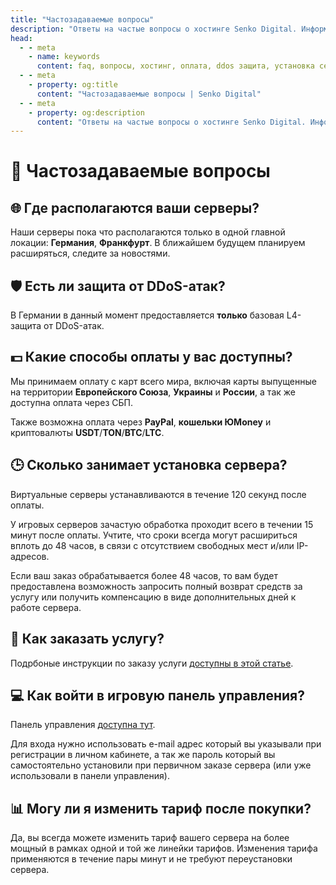 ```yaml
---
title: "Частозадаваемые вопросы"
description: "Ответы на частые вопросы о хостинге Senko Digital. Информация о тарифах, способах оплаты, защите от DDoS-атак и сроках установки серверов."
head:
  - - meta
    - name: keywords
      content: faq, вопросы, хостинг, оплата, ddos защита, установка сервера, техподдержка, игровой хостинг, minecraft сервер, garrys mod сервер
  - - meta
    - property: og:title 
      content: "Частозадаваемые вопросы | Senko Digital"
  - - meta
    - property: og:description
      content: "Ответы на частые вопросы о хостинге Senko Digital. Информация о тарифах, способах оплаты, защите от DDoS-атак и сроках установки серверов."
---
```


# 🤔 Частозадаваемые вопросы

## 🌐 Где располагаются ваши серверы?

Наши серверы пока что располагаются только в одной главной локации: **Германия**, **Франкфурт**. В ближайшем будущем планируем расширяться, следите за новостями.

## 🛡️ Есть ли защита от DDoS-атак?

В Германии в данный момент предоставляется **только** базовая L4-защита от DDoS-атак.

## 💵 Какие способы оплаты у вас доступны?

Мы принимаем оплату с карт всего мира, включая карты выпущенные на территории **Европейского Союза**, **Украины** и **России**, а так же доступна оплата через СБП. 

Также возможна оплата через **PayPal**, **кошельки ЮMoney** и криптовалюты **USDT**/**TON**/**BTC**/**LTC**.

## 🕒 Сколько занимает установка сервера?

Виртуальные серверы устанавливаются в течение 120 секунд после оплаты.

У игровых серверов зачастую обработка проходит всего в течении 15 минут после оплаты.
Учтите, что сроки всегда могут расшириться вплоть до 48 часов, в связи с отсутствием свободных мест и/или IP-адресов.

Если ваш заказ обрабатывается более 48 часов, то вам будет предоставлена возможность запросить полный возврат средств за услугу или получить компенсацию в виде дополнительных дней к работе сервера.

## 🛒 Как заказать услугу?

Подрбоные инструкции по заказу услуги [доступны в этой статье](/ru/personal-area/vps-order).

## 💻 Как войти в игровую панель управления?

Панель управления [доступна тут](https://panel.senko.digital/auth/login).

Для входа нужно использовать e-mail адрес который вы указывали при регистрации в личном кабинете, а так же пароль который вы самостоятельно установили при первичном заказе сервера (или уже использовали в панели управления).

## 📊 Могу ли я изменить тариф после покупки?

Да, вы всегда можете изменить тариф вашего сервера на более мощный в рамках одной и той же линейки тарифов. Изменения тарифа применяются в течение пары минут и не требуют переустановки сервера.
